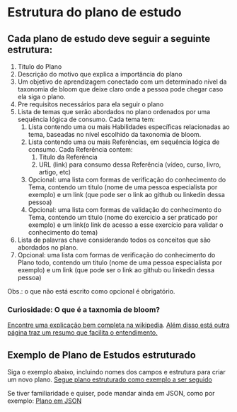 # Estrutura do plano de estudo

## Cada plano de estudo deve seguir a seguinte estrutura:

1. Titulo do Plano
2. Descrição do motivo que explica a importância do plano
3. Um objetivo de aprendizagem conectado com um determinado nível da taxonomia de bloom que deixe claro onde a pessoa
	 pode chegar caso ela siga o plano.
4. Pre requisitos necessários para ela seguir o plano
5. Lista de temas que serão abordados no plano ordenados por uma sequência lógica de consumo. Cada tema tem:
	1. Lista contendo uma ou mais Habilidades específicas relacionadas ao tema, baseadas no nível escolhido da taxonomia
		 de bloom.
	2. Lista contendo uma ou mais Referências, em sequência lógica de consumo. Cada Referência contem:
		1. Titulo da Referência
		2. URL (link) para consumo dessa Referência (vídeo, curso, livro, artigo, etc)
	3. Opcional: uma lista com formas de verificação do conhecimento do Tema, contendo um titulo (nome de uma pessoa
		 especialista
		 por exemplo) e um link (que pode ser o link ao github ou linkedin dessa pessoa)
	4. Opcional: uma lista com formas de validação do conhecimento do Tema, contendo um titulo (nome do exercício a ser
		 praticado por exemplo) e um link(o link de acesso a esse exercício para validar o conhecimento do tema)
6. Lista de palavras chave considerando todos os conceitos que são abordados no plano.
7. Opcional: uma lista com formas de verificação do conhecimento do Plano todo, contendo um titulo (nome de uma pessoa
	 especialista
	 por exemplo) e um link (que pode ser o link ao github ou linkedin dessa pessoa)

Obs.: o que não está escrito como opcional é obrigatório.

### Curiosidade: O que é a taxnomia de bloom?

[Encontre uma explicação bem completa na wikipedia](https://en.wikipedia.org/wiki/Bloom%27s_taxonomy). [Além disso está outra página traz um resumo que facilita o entendimento.](https://www.coloradocollege.edu/other/assessment/how-to-assess-learning/learning-outcomes/blooms-revised-taxonomy.html#:~:text=There%20are%20six%20levels%20of,analyzing%2C%20evaluating%2C%20and%20creating)

## Exemplo de Plano de Estudos estruturado

Siga o exemplo abaixo, incluindo nomes dos campos e estrutura para criar um novo plano.
[Segue plano estruturado como exemplo a ser seguido](https://github.com/zup-academy/planos-estudos-zup/blob/master/application/solid.md)

Se tiver familiaridade e quiser, pode mandar ainda em JSON, como por
exemplo: [Plano em JSON](https://gist.github.com/jacksonmotazup/a4f9507d4ec1ea7f8ad75f123122a3ca)